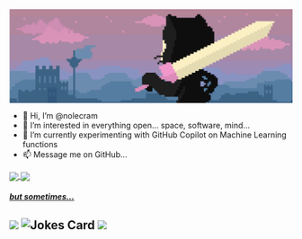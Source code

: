 <a>
  <img align="center" src="https://github.com/nolecram/nolecram/blob/main/Images/1.png" />
</a>

- 👋 Hi, I’m @nolecram
- 👀 I’m interested in everything open... space, software, mind...
- 🌱 I’m currently experimenting with GitHub Copilot on Machine Learning functions  
- 📫 Message me on GitHub...

<a href="https://github.com/anuraghazra/github-readme-stats">
  <img align="center" src="https://github-readme-stats.vercel.app/api?username=nolecram&count_private=true&show_icons=true&theme=tokyonight" />
</a>
<a href="https://github.com/anuraghazra/github-readme-stats">
  <img align="center" src="https://github-readme-stats.vercel.app/api/top-langs/?username=nolecram&layout=compact&theme=tokyonight&langs_count=8">
</a> 


##### [but sometimes...](https://github.com/nolecram/nolecram/blob/main/Images/2.png)

## <img src="https://media.giphy.com/media/26u4i741P84KsMXDy/giphy.gif" width="240"> ![Jokes Card](https://readme-jokes.vercel.app/api?bgColor=%23212529&textColor=%23ffddd2&qColor=%23f94144&aColor=%2390be6d&borderColor=%23f9c74f&codeColor=%23f9c74f) <img src="https://media.giphy.com/media/v1.Y2lkPTc5MGI3NjExNjRhNjQ5Y2Q1N2E4OWI5MzQ4M2QwMDBjM2QyZTlkNWJlNzZiYTFmYyZlcD12MV9pbnRlcm5hbF9naWZzX2dpZklkJmN0PWc/l2QDNEIwuqlSFjWYo/giphy.gif" width="240">

